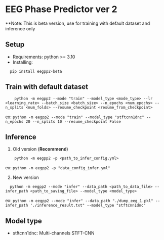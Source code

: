 # EEG Phase Predictor ver 2

**Note: This is beta version, use for training with default dataset and inference only

## Setup

- Requirements: python >= 3.10
- Installing:

```aiignore
  pip install eegpp2-beta
```

## Train with default dataset

```aiignore
    python -m eegpp2 --mode "train" --model_type <mode_type> --lr <learning_rate> --batch_size <batch_size> --n_epochs <num_epochs> --n_splits <num_folds> --resume_checkpoint <resume_from_checkpoint>
```

ex: `python -m eegpp2 --mode "train" --model_type "stftcnn1dnc" --n_epochs 20 --n_splits 10 --resume_checkpoint False`

## Inference

1. Old version (**Recommend**)

```aiignore
    python -m eegpp2 -p <path_to_infer_config.yml>
```

ex: `python -m eegpp2 -p "data_config_infer.yml"`

2. New version

```aiignore
  python -m eegpp2 --mode "infer" --data_path <path_to_data_file> --infer_path <path_to_saving_file> --model_type <model_type>
```

ex:
`python -m eegpp2 --mode "infer" --data_path "./dump_eeg_1.pkl" --infer_path './inference_result.txt" --model_type "stftcnn1dnc"`

## Model type

- stftcnn1dnc: Multi-channels STFT-CNN
